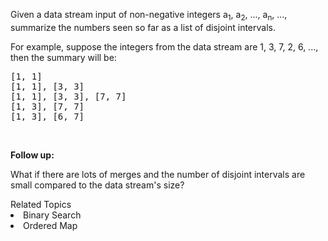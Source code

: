 <p>Given a data stream input of non-negative integers a<sub>1</sub>, a<sub>2</sub>, ..., a<sub>n</sub>, ..., summarize the numbers seen so far as a list of disjoint intervals.</p>

<p>For example, suppose the integers from the data stream are 1, 3, 7, 2, 6, ..., then the summary will be:</p>

<pre>
[1, 1]
[1, 1], [3, 3]
[1, 1], [3, 3], [7, 7]
[1, 3], [7, 7]
[1, 3], [6, 7]
</pre>

<p>&nbsp;</p>

<p><b>Follow up:</b></p>

<p>What if there are lots of merges and the number of disjoint intervals are small compared to the data stream&#39;s size?</p>
<div><div>Related Topics</div><div><li>Binary Search</li><li>Ordered Map</li></div></div>